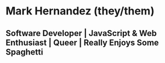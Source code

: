 # Mark Hernandez (they/them)

## Software Developer | JavaScript & Web Enthusiast | Queer | Really Enjoys Some Spaghetti
